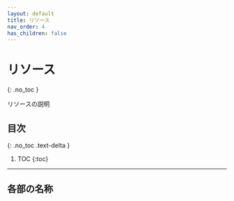 ```yaml
---
layout: default
title: リソース
nav_order: 4
has_children: false
---
```


# リソース
{: .no_toc }

リソースの説明

## 目次
{: .no_toc .text-delta }

1. TOC
{:toc}

---

## 各部の名称